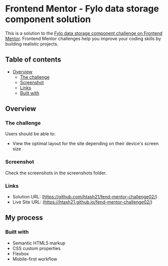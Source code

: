 # Frontend Mentor - Fylo data storage component solution

This is a solution to the [Fylo data storage component challenge on Frontend Mentor](https://www.frontendmentor.io/challenges/fylo-data-storage-component-1dZPRbV5n). Frontend Mentor challenges help you improve your coding skills by building realistic projects. 

## Table of contents

- [Overview](#overview)
  - [The challenge](#the-challenge)
  - [Screenshot](#screenshot)
  - [Links](#links)
  - [Built with](#built-with)

## Overview

### The challenge

Users should be able to:

- View the optimal layout for the site depending on their device's screen size

### Screenshot

Check the screenshots in the screenshots folder.

### Links

- Solution URL: (https://github.com/htash21/fend-mentor-challenge02/)
- Live Site URL: (https://htash21.github.io/fend-mentor-challenge02/)

## My process

### Built with

- Semantic HTML5 markup
- CSS custom properties
- Flexbox
- Mobile-first workflow


